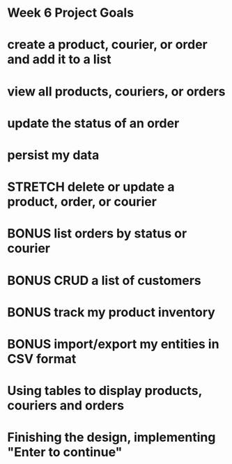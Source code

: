 # Week 6 Project Goals


# create a product, courier, or order and add it to a list

# view all products, couriers, or orders

# update the status of an order

# persist my data

# STRETCH delete or update a product, order, or courier

# BONUS list orders by status or courier

# BONUS CRUD a list of customers

# BONUS track my product inventory

# BONUS import/export my entities in CSV format

# Using tables to display products, couriers and orders

# Finishing the design, implementing "Enter to continue"